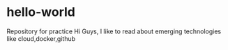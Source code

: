 # hello-world
Repository for practice
Hi Guys,
I like to read about emerging technologies like cloud,docker,github
